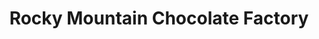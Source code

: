 ---
title: "Rocky Mountain Chocolate Factory"
url: /meridian/rocky-mountain-chocolate-factory/
shop: confectionery
---
